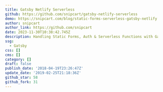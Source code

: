 ```yaml
---
title: Gatsby Netlify Serverless
github: https://github.com/snipcart/gatsby-netlify-serverless
demo: https://snipcart.com/blog/static-forms-serverless-gatsby-netlify
author: snipcart
author_link: https://github.com/snipcart
date: 2023-11-30T10:38:42.745Z
description: Handling Static Forms, Auth & Serverless Functions with Gatsby on Netlify
ssg:
  - Gatsby
css: []
cms: []
category: []
draft: false
publish_date: '2018-04-19T23:26:47Z'
update_date: '2019-02-25T21:18:36Z'
github_star: 58
github_fork: 31
---
```

